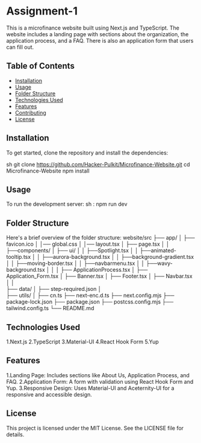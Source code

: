 # Assignment-1
This is a microfinance website built using Next.js and TypeScript. The website includes a landing page with sections about the organization, the application process, and a FAQ. There is also an application form that users can fill out.

## Table of Contents

- [Installation](#installation)
- [Usage](#usage)
- [Folder Structure](#folder-structure)
- [Technologies Used](#technologies-used)
- [Features](#features)
- [Contributing](#contributing)
- [License](#license)
## Installation

To get started, clone the repository and install the dependencies:

sh
git clone https://github.com/Hacker-Pulkit/Microfinance-Website.git
cd Microfinance-Website
npm install

## Usage
To run the development server:
 sh : npm run dev
## Folder Structure
Here's a brief overview of the folder structure:
website/src
├── app/
│   ├── favicon.ico
│   │── global.css
│   │── layout.tsx
│   ├── page.tsx
│   │                   
├──components/
│   ├── ui/
│   │    ├──Spotlight.tsx
│   │    ├──animated-tooltip.tsx
│   │    ├──aurora-background.tsx
│   │    ├──background-gradient.tsx
│   │    ├──moving-border.tsx
│   │    ├──navbarmenu.tsx
│   │    ├──wavy-background.tsx
│   │
│   ├── ApplicationProcess.tsx
│   ├── Application_Form.tsx
│   ├── Banner.tsx
│   ├── Footer.tsx
│   ├── Navbar.tsx
│   │                                     
├── data/
│   ├── step-required.json
│   
├── utils/
│   ├── cn.ts
├── next-enc.d.ts
├── next.config.mjs
├── package-lock.json
├── package.json
├── postcss.config.mjs
├── tailwind.config.ts
└── README.md

## Technologies Used
1.Next.js
2.TypeScript
3.Material-UI
4.React Hook Form
5.Yup

## Features
1.Landing Page: Includes sections like About Us, Application Process, and FAQ.
2.Application Form: A form with validation using React Hook Form and Yup.
3.Responsive Design: Uses Material-UI and Aceternity-UI for a responsive and accessible design.

## License
This project is licensed under the MIT License. See the LICENSE file for details.
